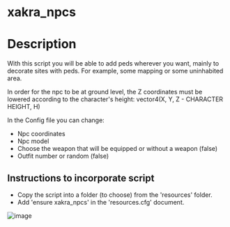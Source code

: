 # xakra_npcs

# Description
With this script you will be able to add peds wherever you want, mainly to decorate sites with peds. For example, some mapping or some uninhabited area.

In order for the npc to be at ground level, the Z coordinates must be lowered according to the character's height: vector4(X, Y, Z - CHARACTER HEIGHT, H)

In the Config file you can change:
- Npc coordinates
- Npc model
- Choose the weapon that will be equipped or without a weapon (false)
- Outfit number or random (false)

## Instructions to incorporate script
- Copy the script into a folder (to choose) from the 'resources' folder.
- Add 'ensure xakra_npcs' in the 'resources.cfg' document.

![image](https://user-images.githubusercontent.com/107937295/193420174-345687bb-69d3-4ac7-856e-7ccc805556d4.png)

